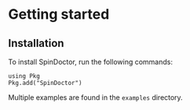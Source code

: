 # Getting started

## Installation

To install SpinDoctor, run the following commands:

```
using Pkg
Pkg.add("SpinDoctor")
```

Multiple examples are found in the `examples` directory.
